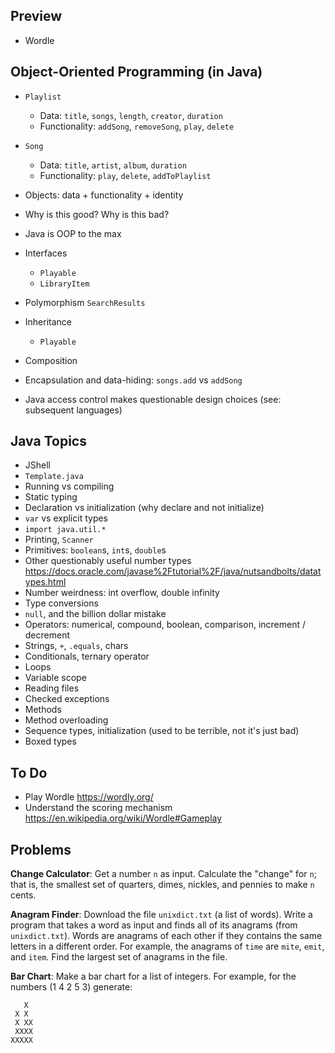 ## Preview

- Wordle

## Object-Oriented Programming (in Java)

- `Playlist`
  - Data: `title`, `songs`, `length`, `creator`, `duration`
  - Functionality: `addSong`, `removeSong`, `play`, `delete`

- `Song`
  - Data: `title`, `artist`, `album`, `duration`
  - Functionality: `play`, `delete`, `addToPlaylist`

- Objects: data + functionality + identity
- Why is this good? Why is this bad?
- Java is OOP to the max

- Interfaces
  - `Playable`
  - `LibraryItem`

- Polymorphism `SearchResults`

- Inheritance
  - `Playable`

- Composition
- Encapsulation and data-hiding: `songs.add` vs `addSong`
- Java access control makes questionable design choices (see: subsequent languages)

## Java Topics

- JShell
- `Template.java`
- Running vs compiling
- Static typing
- Declaration vs initialization (why declare and not initialize)
- `var` vs explicit types
- `import java.util.*`
- Printing, `Scanner`
- Primitives: `boolean`s, `int`s, `double`s
- Other questionably useful number types https://docs.oracle.com/javase%2Ftutorial%2F/java/nutsandbolts/datatypes.html
- Number weirdness: int overflow, double infinity
- Type conversions
- `null`, and the billion dollar mistake
- Operators: numerical, compound, boolean, comparison, increment / decrement
- Strings, `+`, `.equals`, chars
- Conditionals, ternary operator
- Loops
- Variable scope
- Reading files
- Checked exceptions
- Methods
- Method overloading
- Sequence types, initialization (used to be terrible, not it's just bad)
- Boxed types

## To Do

- Play Wordle https://wordly.org/
- Understand the scoring mechanism https://en.wikipedia.org/wiki/Wordle#Gameplay

## Problems

**Change Calculator**: Get a number `n` as input. Calculate the "change" for `n`; that is, the smallest set of quarters, dimes, nickles, and pennies to make `n` cents.

**Anagram Finder**: Download the file `unixdict.txt` (a list of words). Write a program that takes a word as input and finds all of its anagrams (from `unixdict.txt`). Words are anagrams of each other if they contains the same letters in a different order. For example, the anagrams of `time` are `mite`, `emit`, and `item`. Find the largest set of anagrams in the file.

**Bar Chart**: Make a bar chart for a list of integers. For example, for the numbers (1 4 2 5 3) generate:

```
   X
 X X
 X XX
 XXXX
XXXXX
```
